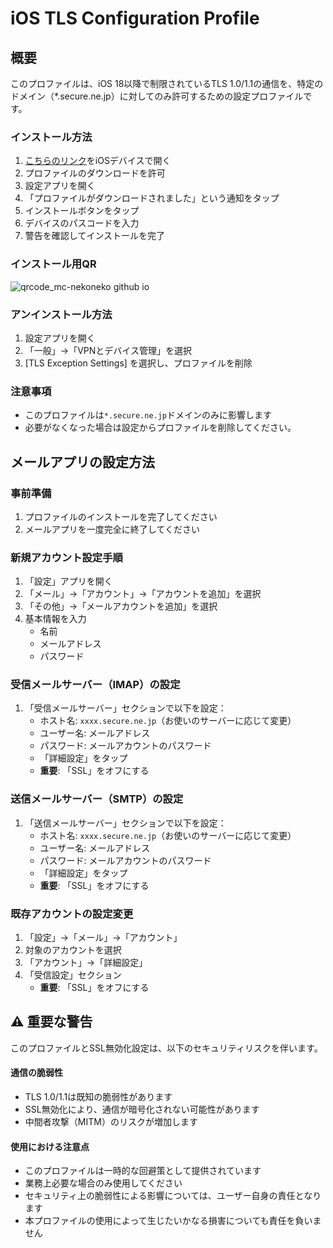 # iOS TLS Configuration Profile

## 概要

このプロファイルは、iOS 18以降で制限されているTLS 1.0/1.1の通信を、特定のドメイン（*.secure.ne.jp）に対してのみ許可するための設定プロファイルです。

### インストール方法

1. [こちらのリンク](https://mc-nekoneko.github.io/cpi-mail/cpi-mail-profile.mobileconfig)をiOSデバイスで開く
2. プロファイルのダウンロードを許可
3. 設定アプリを開く
4. 「プロファイルがダウンロードされました」という通知をタップ
5. インストールボタンをタップ
6. デバイスのパスコードを入力
7. 警告を確認してインストールを完了

### インストール用QR
![qrcode_mc-nekoneko github io](https://github.com/user-attachments/assets/0266d0ee-eda9-4246-8f6c-7b613dc21ef4)

### アンインストール方法

1. 設定アプリを開く
2. 「一般」→「VPNとデバイス管理」を選択
3. [TLS Exception Settings] を選択し、プロファイルを削除

### 注意事項
- このプロファイルは`*.secure.ne.jp`ドメインのみに影響します
- 必要がなくなった場合は設定からプロファイルを削除してください。

## メールアプリの設定方法

### 事前準備
1. プロファイルのインストールを完了してください
2. メールアプリを一度完全に終了してください

### 新規アカウント設定手順
1. 「設定」アプリを開く
2. 「メール」→「アカウント」→「アカウントを追加」を選択
3. 「その他」→「メールアカウントを追加」を選択
4. 基本情報を入力
   - 名前
   - メールアドレス
   - パスワード

### 受信メールサーバー（IMAP）の設定
1. 「受信メールサーバー」セクションで以下を設定：
   - ホスト名: `xxxx.secure.ne.jp`（お使いのサーバーに応じて変更）
   - ユーザー名: メールアドレス
   - パスワード: メールアカウントのパスワード
   - 「詳細設定」をタップ
   - **重要**: 「SSL」をオフにする

### 送信メールサーバー（SMTP）の設定
1. 「送信メールサーバー」セクションで以下を設定：
   - ホスト名: `xxxx.secure.ne.jp`（お使いのサーバーに応じて変更）
   - ユーザー名: メールアドレス
   - パスワード: メールアカウントのパスワード
   - 「詳細設定」をタップ
   - **重要**: 「SSL」をオフにする

### 既存アカウントの設定変更
1. 「設定」→「メール」→「アカウント」
2. 対象のアカウントを選択
3. 「アカウント」→「詳細設定」
4. 「受信設定」セクション
   - **重要**: 「SSL」をオフにする

## ⚠️ 重要な警告
このプロファイルとSSL無効化設定は、以下のセキュリティリスクを伴います。

#### **通信の脆弱性**
 - TLS 1.0/1.1は既知の脆弱性があります
 - SSL無効化により、通信が暗号化されない可能性があります
 - 中間者攻撃（MITM）のリスクが増加します

#### **使用における注意点**
 - このプロファイルは一時的な回避策として提供されています
 - 業務上必要な場合のみ使用してください
 - セキュリティ上の脆弱性による影響については、ユーザー自身の責任となります
 - 本プロファイルの使用によって生じたいかなる損害についても責任を負いません
